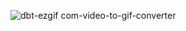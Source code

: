 ![dbt-ezgif com-video-to-gif-converter](https://github.com/user-attachments/assets/46d15959-a492-4529-b10e-57fc76d73997)
